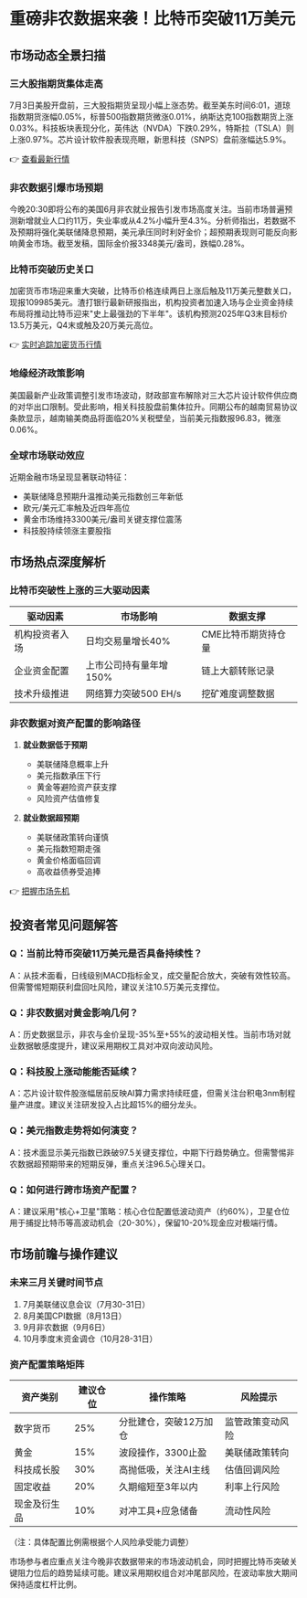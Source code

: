 # 重磅非农数据来袭！比特币突破11万美元

## 市场动态全景扫描

### 三大股指期货集体走高
7月3日美股开盘前，三大股指期货呈现小幅上涨态势。截至美东时间6:01，道琼指数期货涨幅0.05%，标普500指数期货微涨0.01%，纳斯达克100指数期货上涨0.03%。科技板块表现分化，英伟达（NVDA）下跌0.29%，特斯拉（TSLA）则上涨0.97%。芯片设计软件股表现亮眼，新思科技（SNPS）盘前涨幅达5.9%。

👉 [查看最新行情](https://bit.ly/okx_welcome)

### 非农数据引爆市场预期
今晚20:30即将公布的美国6月非农就业报告引发市场高度关注。当前市场普遍预测新增就业人口约11万，失业率或从4.2%小幅升至4.3%。分析师指出，若数据不及预期将强化美联储降息预期，美元承压同时利好金价；超预期表现则可能反向影响黄金市场。截至发稿，国际金价报3348美元/盎司，跌幅0.28%。

### 比特币突破历史关口
加密货币市场迎来重大突破，比特币价格连续两日上涨后触及11万美元整数关口，现报109985美元。渣打银行最新研报指出，机构投资者加速入场与企业资金持续布局将推动比特币迎来"史上最强劲的下半年"。该机构预测2025年Q3末目标价13.5万美元，Q4末或触及20万美元高位。

👉 [实时追踪加密货币行情](https://bit.ly/okx_welcome)

### 地缘经济政策影响
美国最新产业政策调整引发市场波动，财政部宣布解除对三大芯片设计软件供应商的对华出口限制。受此影响，相关科技股盘前集体拉升。同期公布的越南贸易协议条款显示，越南输美商品将面临20%关税壁垒，当前美元指数报96.83，微涨0.06%。

### 全球市场联动效应
近期金融市场呈现显著联动特征：
- 美联储降息预期升温推动美元指数创三年新低
- 欧元/美元汇率触及近四年高位
- 黄金市场维持3300美元/盎司关键支撑位震荡
- 科技股持续领涨主要股指

## 市场热点深度解析

### 比特币突破性上涨的三大驱动因素
| 驱动因素          | 市场影响                     | 数据支撑               |
|-------------------|------------------------------|------------------------|
| 机构投资者入场    | 日均交易量增长40%            | CME比特币期货持仓量    |
| 企业资金配置      | 上市公司持有量年增150%       | 链上大额转账记录       |
| 技术升级推进      | 网络算力突破500 EH/s         | 挖矿难度调整数据       |

### 非农数据对资产配置的影响路径
1. **就业数据低于预期**
   - 美联储降息概率上升
   - 美元指数承压下行
   - 黄金等避险资产获支撑
   - 风险资产估值修复

2. **就业数据超预期**
   - 美联储政策转向谨慎
   - 美元指数短期走强
   - 黄金价格面临回调
   - 高收益债券受追捧

👉 [把握市场先机](https://bit.ly/okx_welcome)

## 投资者常见问题解答

### Q：当前比特币突破11万美元是否具备持续性？
A：从技术面看，日线级别MACD指标金叉，成交量配合放大，突破有效性较高。但需警惕短期获利盘回吐风险，建议关注10.5万美元支撑位。

### Q：非农数据对黄金影响几何？
A：历史数据显示，非农与金价呈现-35%至+55%的波动相关性。当前市场对就业数据敏感度提升，建议采用期权工具对冲双向波动风险。

### Q：科技股上涨动能能否延续？
A：芯片设计软件股涨幅居前反映AI算力需求持续旺盛，但需关注台积电3nm制程量产进度。建议关注研发投入占比超15%的细分龙头。

### Q：美元指数走势将如何演变？
A：技术面显示美元指数已跌破97.5关键支撑位，中期下行趋势确立。但需警惕非农数据超预期带来的短期反弹，重点关注96.5心理关口。

### Q：如何进行跨市场资产配置？
A：建议采用"核心+卫星"策略：核心仓位配置低波动资产（约60%），卫星仓位用于捕捉比特币等高波动机会（20-30%），保留10-20%现金应对极端行情。

## 市场前瞻与操作建议

### 未来三月关键时间节点
1. 7月美联储议息会议（7月30-31日）
2. 8月美国CPI数据（8月13日）
3. 9月非农数据（9月6日）
4. 10月季度末资金调仓（10月28-31日）

### 资产配置策略矩阵
| 资产类别     | 建议仓位 | 操作策略               | 风险提示               |
|--------------|----------|------------------------|------------------------|
| 数字货币     | 25%      | 分批建仓，突破12万加仓 | 监管政策变动风险       |
| 黄金         | 15%      | 波段操作，3300止盈     | 美联储政策转向         |
| 科技成长股   | 30%      | 高抛低吸，关注AI主线   | 估值回调风险           |
| 固定收益     | 20%      | 久期缩短至3年以内      | 利率上行风险           |
| 现金及衍生品 | 10%      | 对冲工具+应急储备      | 流动性风险             |

（注：具体配置比例需根据个人风险承受能力调整）

市场参与者应重点关注今晚非农数据带来的市场波动机会，同时把握比特币突破关键阻力位后的趋势延续可能。建议采用期权组合对冲尾部风险，在波动率放大期间保持适度杠杆比例。